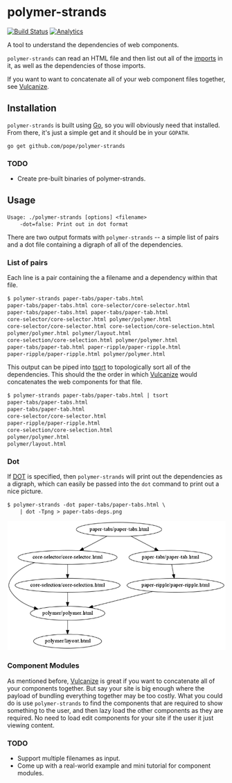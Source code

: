 polymer-strands
===============

[![Build Status](https://travis-ci.org/pope/polymer-strands.svg?branch=master)](https://travis-ci.org/pope/polymer-strands)
[![Analytics](https://ga-beacon.appspot.com/UA-280328-3/pope/polymer-strands/README)](https://github.com/igrigorik/ga-beacon)

A tool to understand the dependencies of web components.

`polymer-strands` can read an HTML file and then list out all of the
[imports][HTMLImports] in it, as well as the dependencies of those
imports.

If you want to want to concatenate all of your web component files
together, see [Vulcanize][].

Installation
------------

`polymer-strands` is built using [Go][], so you will obviously need
that installed. From there, it's just a simple get and it should be in
your `GOPATH`.

    go get github.com/pope/polymer-strands

### TODO

- Create pre-built binaries of polymer-strands.

Usage
-----

    Usage: ./polymer-strands [options] <filename>
        -dot=false: Print out in dot format

There are two output formats with `polymer-strands` -- a simple list
of pairs and a dot file containing a digraph of all of the
dependencies.

### List of pairs

Each line is a pair containing the a filename and a dependency within
that file.

    $ polymer-strands paper-tabs/paper-tabs.html
    paper-tabs/paper-tabs.html core-selector/core-selector.html
    paper-tabs/paper-tabs.html paper-tabs/paper-tab.html
    core-selector/core-selector.html polymer/polymer.html
    core-selector/core-selector.html core-selection/core-selection.html
    polymer/polymer.html polymer/layout.html
    core-selection/core-selection.html polymer/polymer.html
    paper-tabs/paper-tab.html paper-ripple/paper-ripple.html
    paper-ripple/paper-ripple.html polymer/polymer.html

This output can be piped into [tsort][] to topologically sort all of
the dependencies. This should the the order in which [Vulcanize][]
would concatenates the web components for that file.

    $ polymer-strands paper-tabs/paper-tabs.html | tsort
    paper-tabs/paper-tabs.html
    paper-tabs/paper-tab.html
    core-selector/core-selector.html
    paper-ripple/paper-ripple.html
    core-selection/core-selection.html
    polymer/polymer.html
    polymer/layout.html

### Dot

If [DOT][] is specified, then `polymer-strands` will print out the
dependencies as a digraph, which can easily be passed into the `dot`
command to print out a nice picture.

    $ polymer-strands -dot paper-tabs/paper-tabs.html \
        | dot -Tpng > paper-tabs-deps.png

![Paper tabs dependency graph](examples/paper-tabs-deps.png)

### Component Modules

As mentioned before, [Vulcanize][] is great if you want to concatenate
all of your components together. But say your site is big enough where
the payload of bundling everything together may be too costly. What
you could do is use `polymer-strands` to find the components that are
required to show something to the user, and then lazy load the other
components as they are required. No need to load edit components for
your site if the user it just viewing content.

### TODO

- Support multiple filenames as input.
- Come up with a real-world example and mini tutorial for component
  modules.


[HTMLImports]: https://github.com/polymer/HTMLImports
[Go]: http://golang.org
[tsort]: https://www.gnu.org/software/coreutils/manual/html_node/tsort-invocation.html
[Vulcanize]: https://github.com/Polymer/vulcanize
[DOT]: http://en.wikipedia.org/wiki/DOT_(graph_description_language)
